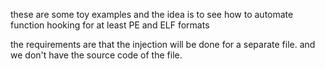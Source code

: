 
these are some toy examples and the idea is to see how to automate 
function hooking for at least PE and ELF formats

the requirements are that the injection will be done for a separate file.
and we don't have the source code of the file.